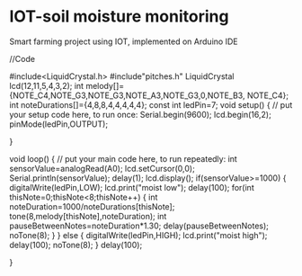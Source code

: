 # IOT-soil moisture monitoring 
Smart farming project using IOT, implemented on Arduino IDE

//Code

#include<LiquidCrystal.h>
#include"pitches.h"
LiquidCrystal lcd(12,11,5,4,3,2);
int melody[]={NOTE_C4,NOTE_G3,NOTE_G3,NOTE_A3,NOTE_G3,0,NOTE_B3, NOTE_C4};
int noteDurations[]={4,8,8,4,4,4,4,4};
const int ledPin=7;
void setup() 
{
  // put your setup code here, to run once:
       Serial.begin(9600);
       lcd.begin(16,2);
       pinMode(ledPin,OUTPUT);

}

void loop() 
{
// put your main code here, to run repeatedly:
      int sensorValue=analogRead(A0);
      lcd.setCursor(0,0);
      Serial.println(sensorValue);
      delay(1);
      lcd.display();
      if(sensorValue>=1000)
     {
         digitalWrite(ledPin,LOW);
         lcd.print("moist low");
         delay(100);
         for(int thisNote=0;thisNote<8;thisNote++)
        {
             int noteDuration=1000/noteDurations[thisNote];
             tone(8,melody[thisNote],noteDuration);
             int pauseBetweenNotes=noteDuration*1.30;
          delay(pauseBetweenNotes);
          noTone(8);
      }
  }
  else
  {
     digitalWrite(ledPin,HIGH);
     lcd.print("moist high");
     delay(100);
     noTone(8);
   }
  delay(100);

}
